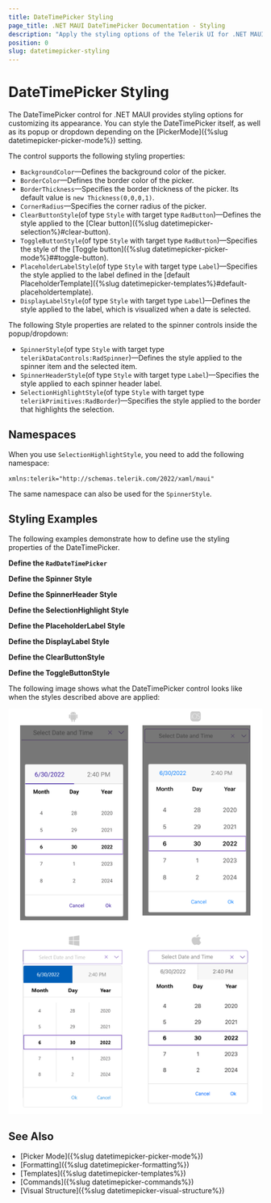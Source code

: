 ```yaml
---
title: DateTimePicker Styling
page_title: .NET MAUI DateTimePicker Documentation - Styling
description: "Apply the styling options of the Telerik UI for .NET MAUI DateTimePicker and set the appearance of the control and its popup."
position: 0
slug: datetimepicker-styling
---
```


# DateTimePicker Styling

The DateTimePicker control for .NET MAUI provides styling options for customizing its appearance. You can style the DateTimePicker itself, as well as its popup or dropdown depending on the [PickerMode]({%slug datetimepicker-picker-mode%}) setting.


The control supports the following styling properties:

* `BackgroundColor`&mdash;Defines the background color of the picker.
* `BorderColor`&mdash;Defines the border color of the picker.
* `BorderThickness`&mdash;Specifies the border thickness of the picker. Its default value is `new Thickness(0,0,0,1)`.
* `CornerRadius`&mdash;Specifies the corner radius of the picker.
* `ClearButtonStyle`(of type `Style` with target type `RadButton`)&mdash;Defines the style applied to the [Clear button]({%slug datetimepicker-selection%}#clear-button).
* `ToggleButtonStyle`(of type `Style` with target type `RadButton`)&mdash;Specifies the style of the [Toggle button]({%slug datetimepicker-picker-mode%}##toggle-button).
* `PlaceholderLabelStyle`(of type `Style` with target type `Label`)&mdash;Specifies the style applied to the label defined in the [default PlaceholderTemplate]({%slug datetimepicker-templates%}#default-placeholdertemplate).
* `DisplayLabelStyle`(of type `Style` with target type `Label`)&mdash;Defines the style applied to the label, which is visualized when a date is selected.

The following Style properties are related to the spinner controls inside the popup/dropdown:


* `SpinnerStyle`(of type `Style` with target type `telerikDataControls:RadSpinner`)&mdash;Defines the style applied to the spinner item and the selected item.
* `SpinnerHeaderStyle`(of type `Style` with target type `Label`)&mdash;Specifies the style applied to each spinner header label.
* `SelectionHighlightStyle`(of type `Style` with target type `telerikPrimitives:RadBorder`)&mdash;Specifies the style applied to the border that highlights the selection.

## Namespaces

When you use `SelectionHighlightStyle`, you need to add the following namespace:

 ```XAML
xmlns:telerik="http://schemas.telerik.com/2022/xaml/maui"
 ```

The same namespace can also be used for the `SpinnerStyle`.

## Styling Examples

The following examples demonstrate how to define use the styling properties of the DateTimePicker.

**Define the `RadDateTimePicker`**

<snippet id='datetimepicker-style' />

**Define the Spinner Style**

<snippet id='datetimepicker-style-spinner-style' />

**Define the SpinnerHeader Style**

<snippet id='datetimepicker-style-spinner-header-style' />

**Define the SelectionHighlight Style**

<snippet id='datetimepicker-style-selection-highlight-style' />

**Define the PlaceholderLabel Style**

<snippet id='datetimepicker-style-placeholder-label-style' />

**Define the DisplayLabel Style**

<snippet id='datetimepicker-style-display-label-style' />

**Define the ClearButtonStyle**

<snippet id='datepicker-style-clear-button-style' />

**Define the ToggleButtonStyle**

<snippet id='datepicker-style-toggle-button-style' />

The following image shows what the DateTimePicker control looks like when the styles described above are applied:

![DateTimePicker Styling](../images/datetimepicker_style.png)

## See Also

- [Picker Mode]({%slug datetimepicker-picker-mode%})
- [Formatting]({%slug datetimepicker-formatting%})
- [Templates]({%slug datetimepicker-templates%})
- [Commands]({%slug datetimepicker-commands%})
- [Visual Structure]({%slug datetimepicker-visual-structure%})
